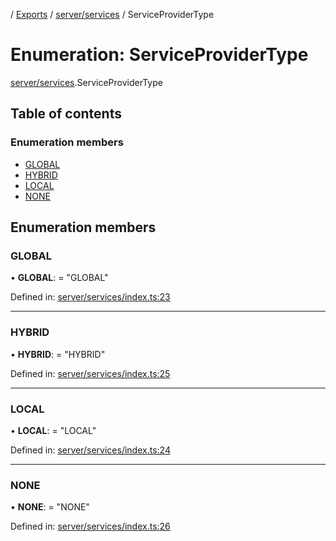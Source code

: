 [](../README.md) / [Exports](../modules.md) / [server/services](../modules/server_services.md) / ServiceProviderType

# Enumeration: ServiceProviderType

[server/services](../modules/server_services.md).ServiceProviderType

## Table of contents

### Enumeration members

- [GLOBAL](server_services.serviceprovidertype.md#global)
- [HYBRID](server_services.serviceprovidertype.md#hybrid)
- [LOCAL](server_services.serviceprovidertype.md#local)
- [NONE](server_services.serviceprovidertype.md#none)

## Enumeration members

### GLOBAL

• **GLOBAL**: = "GLOBAL"

Defined in: [server/services/index.ts:23](https://github.com/onzag/itemize/blob/3efa2a4a/server/services/index.ts#L23)

___

### HYBRID

• **HYBRID**: = "HYBRID"

Defined in: [server/services/index.ts:25](https://github.com/onzag/itemize/blob/3efa2a4a/server/services/index.ts#L25)

___

### LOCAL

• **LOCAL**: = "LOCAL"

Defined in: [server/services/index.ts:24](https://github.com/onzag/itemize/blob/3efa2a4a/server/services/index.ts#L24)

___

### NONE

• **NONE**: = "NONE"

Defined in: [server/services/index.ts:26](https://github.com/onzag/itemize/blob/3efa2a4a/server/services/index.ts#L26)
